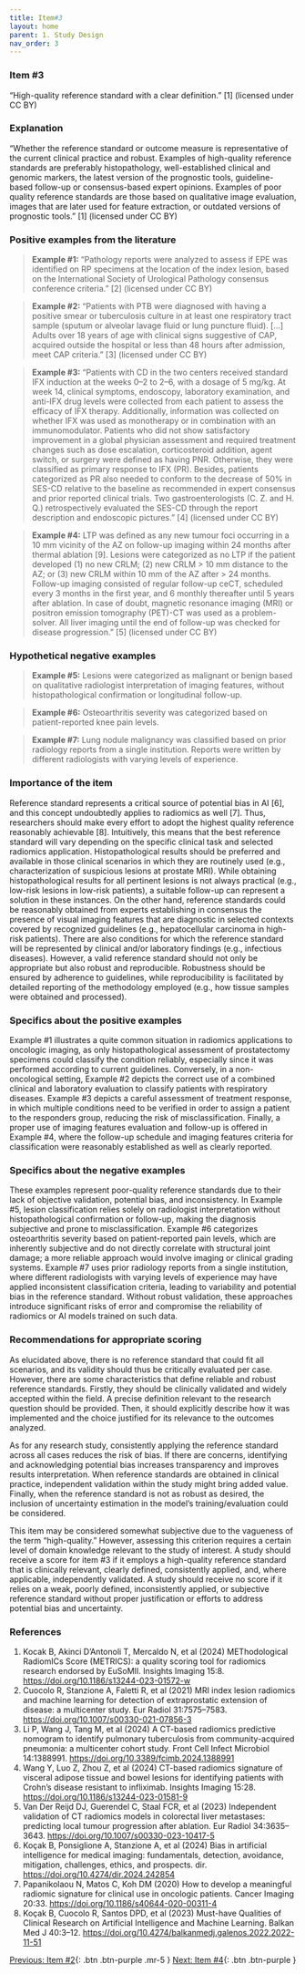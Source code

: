 ```yaml
---
title: Item#3
layout: home
parent: 1. Study Design
nav_order: 3
---
```


### Item #3
“High-quality reference standard with a clear definition.” [1]  (licensed under CC BY)

### Explanation
“Whether the reference standard or outcome measure is representative of the current clinical practice and robust. Examples of high-quality reference standards are preferably histopathology, well-established clinical and genomic markers, the latest version of the prognostic tools, guideline-based follow-up or consensus-based expert opinions. Examples of poor quality reference standards are those based on qualitative image evaluation, images that are later used for feature extraction, or outdated versions of prognostic tools.” [1]  (licensed under CC BY)

### Positive examples from the literature
> **Example #1:** “Pathology reports were analyzed to assess if EPE was identified on RP specimens at the location of the index lesion, based on the International Society of Urological Pathology consensus conference criteria.” [2] (licensed under CC BY)

> **Example #2:** “Patients with PTB were diagnosed with having a positive smear or tuberculosis culture in at least one respiratory tract sample (sputum or alveolar lavage fluid or lung puncture fluid). […] Adults over 18 years of age with clinical signs suggestive of CAP, acquired outside the hospital or less than 48 hours after admission, meet CAP criteria.” [3] (licensed under CC BY)

> **Example #3:** “Patients with CD in the two centers received standard IFX induction at the weeks 0–2 to 2–6, with a dosage of 5 mg/kg. At week 14, clinical symptoms, endoscopy, laboratory examination, and anti-IFX drug levels were collected from each patient to assess the efficacy of IFX therapy. Additionally, information was collected on whether IFX was used as monotherapy or in combination with an immunomodulator. Patients who did not show satisfactory improvement in a global physician assessment and required treatment changes such as dose escalation, corticosteroid addition, agent switch, or surgery were defined as having PNR. Otherwise, they were classified as primary response to IFX (PR). Besides, patients categorized as PR also needed to conform to the decrease of 50% in SES-CD relative to the baseline as recommended in expert consensus and prior reported clinical trials. Two gastroenterologists (C. Z. and H. Q.) retrospectively evaluated the SES-CD through the report description and endoscopic pictures.” [4] (licensed under CC BY)

> **Example #4:** LTP was defined as any new tumour foci occurring in a 10 mm vicinity of the AZ on follow-up imaging within 24 months after thermal ablation [9]. Lesions were categorized as no LTP if the patient developed (1) no new CRLM; (2) new CRLM > 10 mm distance to the AZ; or (3) new CRLM within 10 mm of the AZ after > 24 months. Follow-up imaging consisted of regular follow-up ceCT, scheduled every 3 months in the first year, and 6 monthly thereafter until 5 years after ablation. In case of doubt, magnetic resonance imaging (MRI) or positron emission tomography (PET)-CT was used as a problem-solver. All liver imaging until the end of follow-up was checked for disease progression.” [5] (licensed under CC BY)

### Hypothetical negative examples
> **Example #5:** Lesions were categorized as malignant or benign based on qualitative radiologist interpretation of imaging features, without histopathological confirmation or longitudinal follow-up.

> **Example #6:** Osteoarthritis severity was categorized based on patient-reported knee pain levels.

> **Example #7:** Lung nodule malignancy was classified based on prior radiology reports from a single institution. Reports were written by different radiologists with varying levels of experience.

### Importance of the item
Reference standard represents a critical source of potential bias in AI [6], and this concept undoubtedly applies to radiomics as well [7]. Thus, researchers should make every effort to adopt the highest quality reference reasonably achievable [8]. Intuitively, this means that the best reference standard will vary depending on the specific clinical task and selected radiomics application. Histopathological results should be preferred and available in those clinical scenarios in which they are routinely used (e.g., characterization of suspicious lesions at prostate MRI). While obtaining histopathological results for all pertinent lesions is not always practical (e.g., low-risk lesions in low-risk patients), a suitable follow-up can represent a solution in these instances. On the other hand, reference standards could be reasonably obtained from experts establishing in consensus the presence of visual imaging features that are diagnostic in selected contexts covered by recognized guidelines (e.g., hepatocellular carcinoma in high-risk patients). There are also conditions for which the reference standard will be represented by clinical and/or laboratory findings (e.g., infectious diseases). However, a valid reference standard should not only be appropriate but also robust and reproducible. Robustness should be ensured by adherence to guidelines, while reproducibility is facilitated by detailed reporting of the methodology employed (e.g., how tissue samples were obtained and processed).

### Specifics about the positive examples
Example #1 illustrates a quite common situation in radiomics applications to oncologic imaging, as only histopathological assessment of prostatectomy specimens could classify the condition reliably, especially since it was performed according to current guidelines. Conversely, in a non-oncological setting, Example #2 depicts the correct use of a combined clinical and laboratory evaluation to classify patients with respiratory diseases. Example #3 depicts a careful assessment of treatment response, in which multiple conditions need to be verified in order to assign a patient to the responders group, reducing the risk of misclassification. Finally, a proper use of imaging features evaluation and follow-up is offered in Example #4, where the follow-up schedule and imaging features criteria for classification were reasonably established as well as clearly reported.

### Specifics about the negative examples
These examples represent poor-quality reference standards due to their lack of objective validation, potential bias, and inconsistency. In Example #5, lesion classification relies solely on radiologist interpretation without histopathological confirmation or follow-up, making the diagnosis subjective and prone to misclassification. Example #6 categorizes osteoarthritis severity based on patient-reported pain levels, which are inherently subjective and do not directly correlate with structural joint damage; a more reliable approach would involve imaging or clinical grading systems. Example #7 uses prior radiology reports from a single institution, where different radiologists with varying levels of experience may have applied inconsistent classification criteria, leading to variability and potential bias in the reference standard. Without robust validation, these approaches introduce significant risks of error and compromise the reliability of radiomics or AI models trained on such data.

### Recommendations for appropriate scoring
As elucidated above, there is no reference standard that could fit all scenarios, and its validity should thus be critically evaluated per case. However, there are some characteristics that define reliable and robust reference standards. Firstly, they should be clinically validated and widely accepted within the field. A precise definition relevant to the research question should be provided. Then, it should explicitly describe how it was implemented and the choice justified for its relevance to the outcomes analyzed. 

As for any research study, consistently applying the reference standard across all cases reduces the risk of bias. If there are concerns, identifying and acknowledging potential bias increases transparency and improves results interpretation. When reference standards are obtained in clinical practice, independent validation within the study might bring added value. Finally, when the reference standard is not as robust as desired, the inclusion of uncertainty estimation in the model’s training/evaluation could be considered.

This item may be considered somewhat subjective due to the vagueness of the term “high-quality.” However, assessing this criterion requires a certain level of domain knowledge relevant to the study of interest. A study should receive a score for item #3 if it employs a high-quality reference standard that is clinically relevant, clearly defined, consistently applied, and, where applicable, independently validated. A study should receive no score if it relies on a weak, poorly defined, inconsistently applied, or subjective reference standard without proper justification or efforts to address potential bias and uncertainty.

### References
1. 	Kocak B, Akinci D’Antonoli T, Mercaldo N, et al (2024) METhodological RadiomICs Score (METRICS): a quality scoring tool for radiomics research endorsed by EuSoMII. Insights Imaging 15:8. https://doi.org/10.1186/s13244-023-01572-w
2. 	Cuocolo R, Stanzione A, Faletti R, et al (2021) MRI index lesion radiomics and machine learning for detection of extraprostatic extension of disease: a multicenter study. Eur Radiol 31:7575–7583. https://doi.org/10.1007/s00330-021-07856-3
3. 	Li P, Wang J, Tang M, et al (2024) A CT-based radiomics predictive nomogram to identify pulmonary tuberculosis from community-acquired pneumonia: a multicenter cohort study. Front Cell Infect Microbiol 14:1388991. https://doi.org/10.3389/fcimb.2024.1388991
4. 	Wang Y, Luo Z, Zhou Z, et al (2024) CT-based radiomics signature of visceral adipose tissue and bowel lesions for identifying patients with Crohn’s disease resistant to infliximab. Insights Imaging 15:28. https://doi.org/10.1186/s13244-023-01581-9
5. 	Van Der Reijd DJ, Guerendel C, Staal FCR, et al (2023) Independent validation of CT radiomics models in colorectal liver metastases: predicting local tumour progression after ablation. Eur Radiol 34:3635–3643. https://doi.org/10.1007/s00330-023-10417-5
6. 	Koçak B, Ponsiglione A, Stanzione A, et al (2024) Bias in artificial intelligence for medical imaging: fundamentals, detection, avoidance, mitigation, challenges, ethics, and prospects. dir. https://doi.org/10.4274/dir.2024.242854
7. 	Papanikolaou N, Matos C, Koh DM (2020) How to develop a meaningful radiomic signature for clinical use in oncologic patients. Cancer Imaging 20:33. https://doi.org/10.1186/s40644-020-00311-4
8. 	Koçak B, Cuocolo R, Santos DPD, et al (2023) Must-have Qualities of Clinical Research on Artificial Intelligence and Machine Learning. Balkan Med J 40:3–12. https://doi.org/10.4274/balkanmedj.galenos.2022.2022-11-51

[Previous: Item #2](https://radiomic.github.io/METRICS-E3/docs/Study%20Design%20(Item%201-3)/Item%202.html){: .btn .btn-purple  .mr-5  }
[Next: Item #4](https://radiomic.github.io/METRICS-E3/docs/Imaging%20Data%20(Item%204-7)/Item%204.html){: .btn .btn-purple   }

